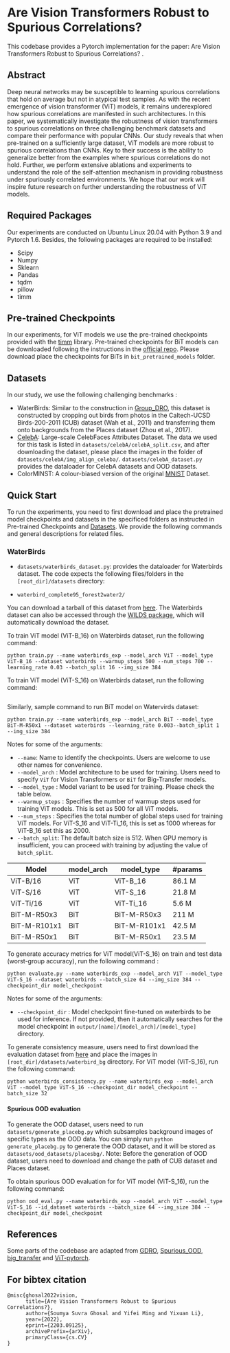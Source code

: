 # Are Vision Transformers Robust to Spurious Correlations?
This codebase provides a Pytorch implementation for the paper: Are Vision Transformers Robust to Spurious Correlations? . 

## Abstract
Deep neural networks may be susceptible to learning spurious correlations that hold on average but not in atypical test samples. As with the recent emergence of vision transformer (ViT) models, it remains underexplored how spurious correlations are manifested in such architectures. In this paper, we systematically investigate the robustness of vision transformers to spurious correlations on three challenging benchmark datasets and compare their performance with popular CNNs. Our study reveals that when pre-trained on a sufficiently large dataset, ViT models are more robust to spurious correlations than CNNs. Key to their success is the ability to generalize better from the examples where spurious correlations do not hold. Further, we perform extensive ablations and experiments to understand the role of the self-attention mechanism in providing robustness under spuriously correlated environments. We hope that our work will inspire future research on further understanding the robustness of ViT models.

## Required Packages
Our experiments are conducted on Ubuntu Linux 20.04 with Python 3.9 and Pytorch 1.6. Besides, the following packages are required to be installed:
* Scipy
* Numpy
* Sklearn
* Pandas
* tqdm
* pillow
* timm

## Pre-trained Checkpoints
In our experiments, for ViT models we use the pre-trained checkpoints provided with the [timm](https://github.com/rwightman/pytorch-image-models/tree/master/timm) library. Pre-trained checkpoints for BiT models can be downloaded following the instructions in the [official repo](https://github.com/google-research/big_transfer/blob/master/README.md). Please download place the checkpoints for BiTs in `bit_pretrained_models` folder.

## Datasets

In our study, we use the following challenging benchmarks :
  - WaterBirds:  Similar to the construction in [Group_DRO](https://github.com/kohpangwei/group_DRO), this dataset is constructed by cropping out birds from photos in the Caltech-UCSD Birds-200-2011 (CUB) dataset (Wah et al., 2011) and transferring them onto backgrounds from the Places dataset (Zhou et al., 2017).
  - [CelebA](http://mmlab.ie.cuhk.edu.hk/projects/CelebA.html): Large-scale CelebFaces Attributes Dataset. The data we used for this task is listed in `datasets/celebA/celebA_split.csv`, and after downloading the dataset, please place the images in the folder of `datasets/celebA/img_align_celeba/`. `datasets/celebA_dataset.py` provides the dataloader for CelebA datasets and OOD datasets.
  - ColorMINST:  A colour-biased version of the original [MNIST](http://yann.lecun.com/exdb/mnist/) Dataset. 

## Quick Start
To run the experiments, you need to first download and place the pretrained model checkpoints and datasets in the specificed folders as instructed in Pre-trained Checkpoints and [Datasets](#Datasets). We provide the following commands and general descriptions for related files.

### WaterBirds
* `datasets/waterbirds_dataset.py`: provides the dataloader for Waterbirds dataset.
The code expects the following files/folders in the `[root_dir]/datasets` directory:

- `waterbird_complete95_forest2water2/`

You can download a tarball of this dataset from [here](https://nlp.stanford.edu/data/dro/waterbird_complete95_forest2water2.tar.gz). The Waterbirds dataset can also be accessed through the [WILDS package](https://github.com/p-lambda/wilds), which will automatically download the dataset.

To train ViT model (ViT-B_16) on Waterbirds dataset, run the following command:
```
python train.py --name waterbirds_exp --model_arch ViT --model_type ViT-B_16 --dataset waterbirds --warmup_steps 500 --num_steps 700 --learning_rate 0.03 --batch_split 16 --img_size 384
```
To train ViT model (ViT-S_16) on Waterbirds dataset, run the following command:
```

```

Similarly, sample command to run BiT model on Watervirds dataset:
```
python train.py --name waterbirds_exp --model_arch BiT --model_type BiT-M-R50x1 --dataset waterbirds --learning_rate 0.003--batch_split 1 --img_size 384
```
Notes for some of the arguments:
* `--name`: Name to identify the checkpoints. Users are welcome to use other names for convenience.
* `--model_arch` : Model architecture to be used for training. Users need to specify `ViT` for Vision Transformers or `BiT` for Big-Transfer models.
* `--model_type` : Model variant to be used for training. Please check the table below.
* `--warmup_steps` : Specifies the number of warmup steps used for training ViT models. This is set as 500 for all ViT models.
* `--num_steps` : Specifies the total number of global steps used for training ViT models. For ViT-S_16 and ViT-Ti_16, this is set as 1000 whereas for ViT-B_16 set this as 2000.
* `--batch_split`: The default batch size is 512. When GPU memory is insufficient, you can proceed with training by adjusting the value of `batch_split`.

| Model        | model_arch | model_type   | #params |
|--------------|------------|--------------|---------|
| ViT-B/16     | ViT        | ViT-B_16     | 86.1 M  |
| ViT-S/16     | ViT        | ViT-S_16     | 21.8 M  |
| ViT-Ti/16    | ViT        | ViT-Ti_16    | 5.6 M   |
| BiT-M-R50x3  | BiT        | BiT-M-R50x3  | 211 M   |
| BiT-M-R101x1 | BiT        | BiT-M-R101x1 | 42.5 M  |
| BiT-M-R50x1  | BiT        | BiT-M-R50x1  | 23.5 M  |

To generate accuracy metrics for ViT model(ViT-S_16) on train and test data (worst-group accuracy), run the following command :
```
python evaluate.py --name waterbirds_exp --model_arch ViT --model_type ViT-S_16 --dataset waterbirds --batch_size 64 --img_size 384 --checkpoint_dir model_checkpoint
```
Notes for some of the arguments:

* `--checkpoint_dir` : Model checkpoint fine-tuned on waterbirds to be used for inference. If not provided, then it automatically searches for the model checkpoint in `output/[name]/[model_arch]/[model_type]` directory.

To generate consistency measure, users need to first download the evaluation dataset from [here](https://www.dropbox.com/s/eq32ww5bmailgaj/waterbird_bg.zip?dl=0) and place the images in `[root_dir]/datasets/waterbird_bg` directory. For ViT model (ViT-S_16), run the following command: 

```
python waterbirds_consistency.py --name waterbirds_exp --model_arch ViT --model_type ViT-S_16 --checkpoint_dir model_checkpoint --batch_size 32
```

#### Spurious OOD evaluation
To generate the OOD dataset, users need to run `datasets/generate_placebg.py` which subsamples background images of specific types as the OOD data. You can simply run `python generate_placebg.py` to generate the OOD dataset, and it will be stored as `datasets/ood_datasets/placesbg/`. Note: Before the generation of OOD dataset, users need to download and change the path of CUB dataset and Places dataset.

To obtain spurious OOD evaluation for for ViT model (ViT-S_16), run the following command:
```
python ood_eval.py --name waterbirds_exp --model_arch ViT --model_type ViT-S_16 --id_dataset waterbirds --batch_size 64 --img_size 384 --checkpoint_dir model_checkpoint
```


## References
Some parts of the codebase are adapted from [GDRO](https://github.com/kohpangwei/group_DRO), [Spurious_OOD](https://github.com/deeplearning-wisc/Spurious_OOD), [big_transfer](https://github.com/google-research/big_transfer) and [ViT-pytorch](https://github.com/jeonsworld/ViT-pytorch).

## For bibtex citation 

```
@misc{ghosal2022vision,
      title={Are Vision Transformers Robust to Spurious Correlations?}, 
      author={Soumya Suvra Ghosal and Yifei Ming and Yixuan Li},
      year={2022},
      eprint={2203.09125},
      archivePrefix={arXiv},
      primaryClass={cs.CV}
}
```
